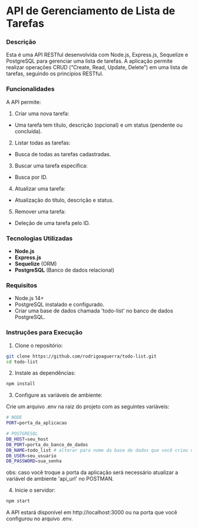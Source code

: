 # API de Gerenciamento de Lista de Tarefas

### Descrição
Esta é uma API RESTful desenvolvida com Node.js, Express.js, Sequelize e PostgreSQL para gerenciar uma lista de tarefas. A aplicação permite realizar operações CRUD (“Create, Read, Update, Delete”) em uma lista de tarefas, seguindo os princípios RESTful.

### Funcionalidades
A API permite:

1. Criar uma nova tarefa:
- Uma tarefa tem título, descrição (opcional) e um status (pendente ou concluída).
2. Listar todas as tarefas:
- Busca de todas as tarefas cadastradas.
3. Buscar uma tarefa específica:
- Busca por ID.
4. Atualizar uma tarefa:
- Atualização do título, descrição e status.
5. Remover uma tarefa:
- Deleção de uma tarefa pelo ID.

### Tecnologias Utilizadas
- **Node.js**
- **Express.js**
- **Sequelize** (ORM)
- **PostgreSQL** (Banco de dados relacional)

### Requisitos
- Node.js 14+
- PostgreSQL instalado e configurado.
- Criar uma base de dados chamada 'todo-list' no banco de dados PostgreSQL.

### Instruções para Execução
1. Clone o repositório:
```bash
git clone https://github.com/rodrigoaguerra/todo-list.git
cd todo-list
```

2. Instale as dependências:
```bash
npm install
```

3. Configure as variáveis de ambiente:

Crie um arquivo .env na raiz do projeto com as seguintes variáveis:
```bash
# NODE
PORT=porta_da_aplicacao

# POSTGRESQL
DB_HOST=seu_host
DB_PORT=porta_do_banco_de_dados
DB_NAME=todo_list # alterar para nome da base de dados que você criou no banco de dados
DB_USER=seu_usuario
DB_PASSWORD=sua_senha
```
obs: caso você troque a porta da aplicação será necessário atualizar a variável de ambiente 'api_url' no POSTMAN.

4. Inicie o servidor:
```bash
npm start
```
A API estará disponível em http://localhost:3000 ou na porta que você configurou no arquivo .env.
